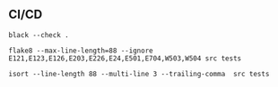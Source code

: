 ## CI/CD
```
black --check .
```


```
flake8 --max-line-length=88 --ignore E121,E123,E126,E203,E226,E24,E501,E704,W503,W504 src tests
```


```
isort --line-length 88 --multi-line 3 --trailing-comma  src tests
```
